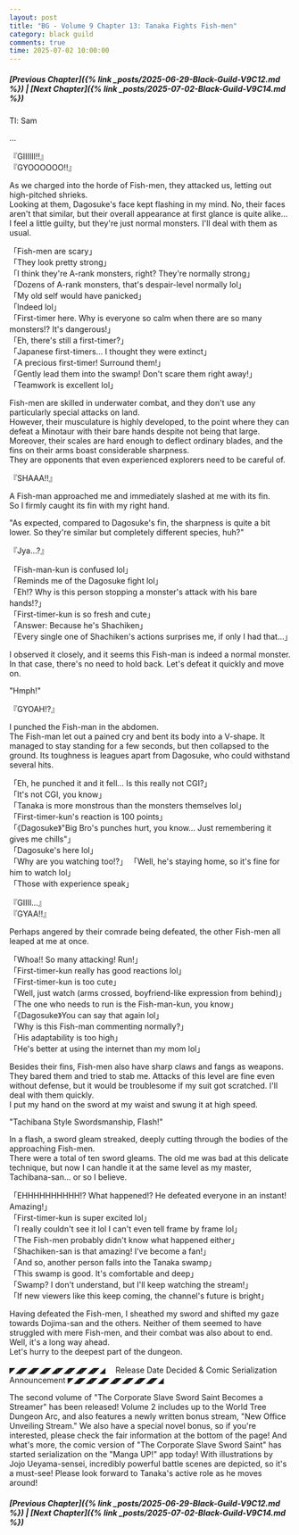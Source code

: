 ```yaml
---
layout: post
title: "BG - Volume 9 Chapter 13: Tanaka Fights Fish-men"
category: black guild
comments: true
time: 2025-07-02 10:00:00 
---
```


##### [Previous Chapter]({% link _posts/2025-06-29-Black-Guild-V9C12.md %})  \| [Next Chapter]({% link _posts/2025-07-02-Black-Guild-V9C14.md %})







Tl: Sam


…



『GIIIIII!!』       
『GYOOOOOO!!』

As we charged into the horde of Fish-men, they attacked us, letting out high-pitched shrieks.       
Looking at them, Dagosuke's face kept flashing in my mind. No, their faces aren't that similar, but their overall appearance at first glance is quite alike…        
I feel a little guilty, but they're just normal monsters. I'll deal with them as usual.

「Fish-men are scary」       
「They look pretty strong」       
「I think they're A-rank monsters, right? They're normally strong」       
「Dozens of A-rank monsters, that's despair-level normally lol」       
「My old self would have panicked」         
「Indeed lol」         
「First-timer here. Why is everyone so calm when there are so many monsters!? It's dangerous!」        
「Eh, there's still a first-timer?」       
「Japanese first-timers... I thought they were extinct<!--more-->」          
「A precious first-timer! Surround them!」          
「Gently lead them into the swamp! Don't scare them right away!」          
「Teamwork is excellent lol」

Fish-men are skilled in underwater combat, and they don't use any particularly special attacks on land.         
However, their musculature is highly developed, to the point where they can defeat a Minotaur with their bare hands despite not being that large. Moreover, their scales are hard enough to deflect ordinary blades, and the fins on their arms boast considerable sharpness.                
They are opponents that even experienced explorers need to be careful of.

『SHAAA!!』

A Fish-man approached me and immediately slashed at me with its fin.             
So I firmly caught its fin with my right hand.

"As expected, compared to Dagosuke's fin, the sharpness is quite a bit lower. So they're similar but completely different species, huh?"

『Jya...?』

「Fish-man-kun is confused lol」         
「Reminds me of the Dagosuke fight lol」        
「Eh!? Why is this person stopping a monster's attack with his bare hands!?」         
「First-timer-kun is so fresh and cute」         
「Answer: Because he's Shachiken」       
「Every single one of Shachiken's actions surprises me, if only I had that...」

I observed it closely, and it seems this Fish-man is indeed a normal monster. In that case, there's no need to hold back. Let's defeat it quickly and move on.          

"Hmph!"

『GYOAH!?』

I punched the Fish-man in the abdomen.          
The Fish-man let out a pained cry and bent its body into a V-shape. It managed to stay standing for a few seconds, but then collapsed to the ground. Its toughness is leagues apart from Dagosuke, who could withstand several hits.

「Eh, he punched it and it fell... Is this really not CGI?」          
「It's not CGI, you know」         
「Tanaka is more monstrous than the monsters themselves lol」       
「First-timer-kun's reaction is 100 points」         
「《Dagosuke》"Big Bro's punches hurt, you know... Just remembering it gives me chills"」        
「Dagosuke's here lol」      
「Why are you watching too!?」
「Well, he's staying home, so it's fine for him to watch lol」         
「Those with experience speak」

<div data-nat="424166"></div>

『GIIII...』           
『GYAA!!』

Perhaps angered by their comrade being defeated, the other Fish-men all leaped at me at once.

「Whoa!! So many attacking! Run!」        
「First-timer-kun really has good reactions lol」       
「First-timer-kun is too cute」         
「Well, just watch (arms crossed, boyfriend-like expression from behind)」          
「The one who needs to run is the Fish-man-kun, you know」       
「《Dagosuke》You can say that again lol」       
「Why is this Fish-man commenting normally?」         
「His adaptability is too high」        
「He's better at using the internet than my mom lol」

Besides their fins, Fish-men also have sharp claws and fangs as weapons. They bared them and tried to stab me. Attacks of this level are fine even without defense, but it would be troublesome if my suit got scratched. I'll deal with them quickly.        
I put my hand on the sword at my waist and swung it at high speed.       

"Tachibana Style Swordsmanship, Flash!"

In a flash, a sword gleam streaked, deeply cutting through the bodies of the approaching Fish-men.            
There were a total of ten sword gleams. The old me was bad at this delicate technique, but now I can handle it at the same level as my master, Tachibana-san... or so I believe.

「EHHHHHHHHHH!? What happened!? He defeated everyone in an instant! Amazing!」         
「First-timer-kun is super excited lol」        
「I really couldn't see it lol I can't even tell frame by frame lol」        
「The Fish-men probably didn't know what happened either」        
「Shachiken-san is that amazing! I've become a fan!」       
「And so, another person falls into the Tanaka swamp」       
「This swamp is good. It's comfortable and deep」        
「Swamp? I don't understand, but I'll keep watching the stream!」       
「If new viewers like this keep coming, the channel's future is bright」

Having defeated the Fish-men, I sheathed my sword and shifted my gaze towards Dojima-san and the others. Neither of them seemed to have struggled with mere Fish-men, and their combat was also about to end.           
Well, it's a long way ahead.             
Let's hurry to the deepest part of the dungeon.




◤◢◤◢◤◢◤◢◤◢◤◢◤◢◤◢
　Release Date Decided & Comic Serialization Announcement
◤◢◤◢◤◢◤◢◤◢◤◢◤◢◤◢


The second volume of "The Corporate Slave Sword Saint Becomes a Streamer" has been released!
Volume 2 includes up to the World Tree Dungeon Arc, and also features a newly written bonus stream, "New Office Unveiling Stream."
We also have a special novel bonus, so if you're interested, please check the fair information at the bottom of the page!
And what's more, the comic version of "The Corporate Slave Sword Saint" has started serialization on the "Manga UP!" app today!
With illustrations by Jojo Ueyama-sensei, incredibly powerful battle scenes are depicted, so it's a must-see!
Please look forward to Tanaka's active role as he moves around!







##### [Previous Chapter]({% link _posts/2025-06-29-Black-Guild-V9C12.md %}) \| [Next Chapter]({% link _posts/2025-07-02-Black-Guild-V9C14.md %})